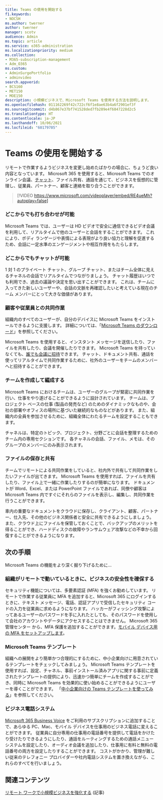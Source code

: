 ```yaml
---
title: Teams の使用を開始する
f1.keywords:
- NOCSH
ms.author: twerner
author: twerner
manager: scotv
audience: Admin
ms.topic: article
ms.service: o365-administration
ms.localizationpriority: medium
ms.collection:
- M365-subscription-management
- Adm_O365
ms.custom:
- AdminSurgePortfolio
- adminvideo
search.appverid:
- BCS160
- MET150
- MOE150
description: 小規模ビジネスで、Microsoft Teams を使用する方法を説明します。
ms.openlocfilehash: 011162269f42c722cf6f1e8ae63b4a6f2901ef3f
ms.sourcegitcommit: d4b867e37bf741528ded7fb289e4f6847228d2c5
ms.translationtype: HT
ms.contentlocale: ja-JP
ms.lasthandoff: 10/06/2021
ms.locfileid: "60179705"
---
```

# <a name="get-started-with-teams"></a>Teams の使用を開始する

リモートで作業するようビジネスを変更し始めたばかりの場合に、ちょうど良い内容となっています。 Microsoft 365 を使用すると、Microsoft Teams でのオンライン会議、[チャット](https://www.microsoft.com/microsoft-teams/instant-messaging?ocid=oo_support_mix_marvel_ups_support_smcteamsmb_inline)、ファイル共有、通話を通じて、ビジネスを仮想的に管理し、従業員、パートナー、顧客と連絡を取り合うことができます。 

> [!VIDEO https://www.microsoft.com/videoplayer/embed/RE4ueMh?autoplay=false]

### <a name="meet-from-anywhere"></a>どこからでも打ち合わせが可能

Microsoft Teams では、ユーザーは HD ビデオで安全に通信できるビデオ会議を利用して、リアルタイムで他のユーザーと会話をすることができます。 これにより、ボディ ランゲージや表情による表現がより良い協力と理解を促進するため、会話に一定水準のエンゲージメントや相互作用をもたらします。

### <a name="chat-from-anywhere"></a>どこからでもチャットが可能

1 対 1 のプライベート チャット、グループ チャット、またはチーム全体に見えるチャネルの会話でリアルタイムでつながりましょう。 チャット履歴はいつでも利用でき、過去の議論や決定を思い出すことができます。 これは、チームに入ってきた新しいユーザーや、会話の文脈を再確認したいと考えている現在のチーム メンバーにとって大きな価値があります。

### <a name="collaborate-with-customers-and-employees"></a>顧客や従業員との共同作業

組織内のすべてのユーザーが、自分のデバイスに Microsoft Teams をインストールできるように支援します。 詳細については、「[Microsoft Teams のダウンロード](https://aka.ms/downloadteams)」を参照してください。

Microsoft Teams を使用すると、インスタント メッセージを送信したり、ファイルを共有したり、会議を開催したりできます。 Microsoft Teams を持っていなくても、[誰でも会議に招待](schedule-guest-meeting.md)できます。 チャット、ドキュメント共有、通話を使ってリアルタイムで共同作業するために、社外のユーザーをチームのメンバーへと招待することができます。

### <a name="create-and-organize-teams"></a>チームを作成して編成する

Microsoft Teams におけるチームは、ユーザーのグループが緊密に共同作業を行い、仕事をやり遂げることができるように設計されています。 チームは、プロジェクト ベースの仕事 (製品の発売など) のためのダイナミックなものや、会社の部署やオフィスの場所に基づいた継続的なものなどがあります。 また、組織内の全員を参加させるために、組織全体にわたるチームを設定することもできます。

チャネルは、特定のトピック、プロジェクト、分野ごとに会話を整理するためのチーム内の専用セクションです。 各チャネルの会話、ファイル、メモは、そのグループのメンバーにのみ表示されます。

### <a name="store-and-share-files"></a>ファイルの保存と共有

チームでリモートによる共同作業をしていると、社内外で共有して共同作業をしたいファイルが出てきます。 Microsoft Teams を使用すれば、ファイルを共有したり、ファイル上で一緒に作業したりするのが簡単になります。 ドキュメントが Word、Excel、または PowerPoint ファイルであれば、同僚や顧客は Microsoft Teams 内ですぐにそれらのファイルを表示し、編集し、共同作業を行うことができます。

車内の重要なドキュメントをクラウドに保存し、クライアント、顧客、パートナー、仕入先、その他のビジネス関係者と安全に共有できるようにしましょう。 また、クラウド上にファイルを保管しておくことで、バックアップのメリットを得ることができ、ハードディスクの故障やランサムウェア攻撃などの不幸から回復することができるようになります。

## <a name="next-steps"></a>次の手順

Microsoft Teams の機能をより深く掘り下げるために...

### <a name="secure-your-business-as-it-runs-remotely"></a>組織がリモートで動いているときに、ビジネスの安全性を確保する

セキュリティ機能については、多要素認証 (MFA) を強くお勧めしています。 リモートで作業する従業員に MFA を追加すると、Microsoft 365 にログインするときに、テキスト メッセージ、電話、認証アプリで受信したセキュリティ コードの入力を従業員に求めるようになります。 ハッカーがフィッシング攻撃によってあるユーザーのパスワードを手に入れたとしても、そのパスワードを使用して会社のアカウントやデータにアクセスすることはできません。 Microsoft 365 管理センター から、MFA 保護を追加することができます。[モバイル デバイス用の MFA をセットアップします](set-up-mfa.md)。

### <a name="microsoft-teams-templates"></a>Microsoft Teams テンプレート

組織への展開をより簡単かつ合理的にするために、中小企業向けに用意されているテンプレートをチェックしてみましょう。 Microsoft Teams テンプレートを使用すれば、設定、チャネル、事前インストール済みアプリに関する事前に定義されたテンプレートの提供により、迅速かつ簡単にチームを作成することができ、同時に Microsoft Teams を効果的に使い始めることができるようにユーザーを導くことができます。 「[中小企業向けの Teams テンプレートを使ってみる](/microsoftteams/smb-templates)」を参照してください。

### <a name="business-phone-system"></a>ビジネス電話システム

[Microsoft 365 Business Voice](https://aka.ms/getbusinessvoice) をご利用のサブスクリプションに追加することで、あらゆる PC、Mac、モバイル デバイスを仕事用のビジネス電話に変えることができます。 従業員に自分専用の仕事用の電話番号を提供して電話をかけたり受けたりできるようにしたり、通話をルーティングするための通話メニュー システムを設定したり、オーディオ会議を追加したり、仕事用に有料と無料の電話番号の両方を設定したりすることができます。 コストがかかり、管理が難しい従来のテレフォニー プロバイダーや社内電話システムを置き換えながら、これらのすべてを行いましょう。

## <a name="related-content"></a>関連コンテンツ

[リモート ワークで小規模ビジネスを強化する](../admin/misc/empower-your-small-business-with-remote-work.md) (記事)